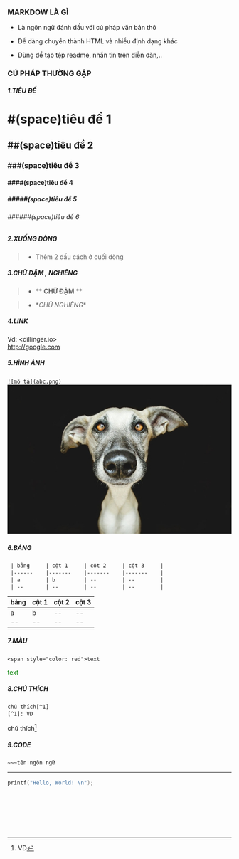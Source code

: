 
### MARKDOW LÀ GÌ

- Là ngôn ngữ đánh dấu với cú pháp văn bản thô

- Dễ dàng chuyển thành HTML và nhiều định dạng khác

- Dùng để tạo tệp readme, nhắn tin trên diễn đàn,..

### CÚ PHÁP THƯỜNG GẶP

##### 1.TIÊU ĐỀ
> 
# #(space)tiêu đề 1
> 
## ##(space)tiêu đề 2
> 
### ###(space)tiêu đề 3
> 
#### ####(space)tiêu đề 4
> 
##### #####(space)tiêu đề 5
> 
###### ######(space)tiêu đề 6

##### 2.XUỐNG DÒNG

> - Thêm 2 dấu cách ở cuối dòng  

##### 3.CHỮ ĐẬM , NGHIÊNG 

>- ** **CHỮ ĐẬM**  **   

>- \**CHỮ NGHIÊNG*\*

##### 4.LINK
 Vd: <dillinger.io>  
    <http://google.com>

##### 5.HÌNH ẢNH
`![mô tả](abc.png)`  
![mô tả](67997_20140412070200.jpg)

 
##### 6.BẢNG  
     | bảng     | cột 1     | cột 2     | cột 3     |       
     |------    |-------    |-------    |-------    |   
     | a        | b         | --        | --        |       
     | --       | --        | --        | --        |       
    
 
 
 | bảng     | cột 1     | cột 2     | cột 3     |       
|------ |-------    |-------    |-------    |   
| a     | b         | --        | --        |       
| --    | --        | --        | --        |       


##### 7.MÀU  
 `<span style="color: red">text`  

<span style="color: green">text  

##### 8.CHÚ THÍCH  
    chú thích[^1]
    [^1]: VD  
    
chú thích[^1]
[^1]: VD  
##### 9.CODE  
    ~~~tên ngôn ngữ  
-------
~~~C  
printf("Hello, World! \n");  

    
    
 
 
 